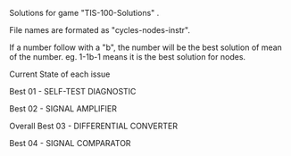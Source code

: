 Solutions for game "TIS-100-Solutions" .

File names are formated as "cycles-nodes-instr".

If a number follow with a "b", the number will be the best solution of mean of the number. eg. 1-1b-1 means it is the best solution for nodes.

Current State of each issue

Best 01 - SELF-TEST DIAGNOSTIC

Best 02 - SIGNAL AMPLIFIER

Overall Best 03 - DIFFERENTIAL CONVERTER

Best 04 - SIGNAL COMPARATOR

